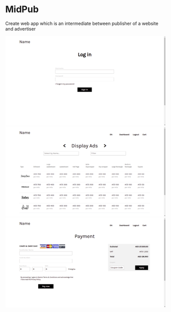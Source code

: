 # MidPub
Create web app which is an intermediate between publisher of a website and advertiser

![Simle_preview](./asserts/scr1.png)
![second](./asserts/scr2.png)
![third](./asserts/scr3.png)
